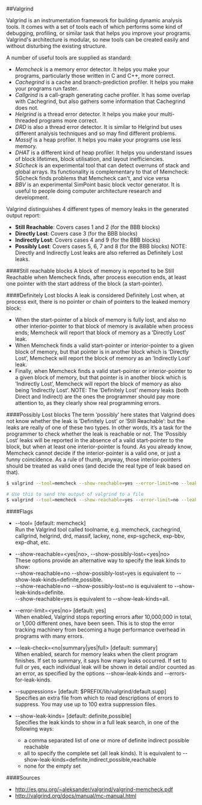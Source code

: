 ##Valgrind

Valgrind is an instrumentation framework for building dynamic analysis tools. It comes with a set of tools each of which performs some kind of debugging, profiling, or similar task that helps you improve your programs. Valgrind's architecture is modular, so new tools can be created easily and without disturbing the existing structure.  

A number of useful tools are supplied as standard:  
- *Memcheck* is a memory error detector. It helps you make your programs, particularly those written in C and C++, more correct.
- *Cachegrind* is a cache and branch-prediction profiler. It helps you make your programs run faster.
- *Callgrind* is a call-graph generating cache profiler. It has some overlap with Cachegrind, but also gathers some information that Cachegrind does not.
- *Helgrind* is a thread error detector. It helps you make your multi-threaded programs more correct.
- *DRD* is also a thread error detector. It is similar to Helgrind but uses different analysis techniques and so may find different problems.
- *Massif* is a heap profiler. It helps you make your programs use less memory.
- *DHAT* is a different kind of heap profiler. It helps you understand issues of block lifetimes, block utilisation, and layout inefficiencies.
- *SGcheck* is an experimental tool that can detect overruns of stack and global arrays. Its functionality is complementary to that of Memcheck: SGcheck finds problems that Memcheck can't, and vice versa
- *BBV* is an experimental SimPoint basic block vector generator. It is useful to people doing computer architecture research and development.

Valgrind distinguishes 4 different types of memory leaks in the generated output report:  
- **Still Reachable**: Covers cases 1 and 2 (for the BBB blocks)
- **Directly Lost**: Covers case 3 (for the BBB blocks)
- **Indirectly Lost**: Covers cases 4 and 9 (for the BBB blocks)
- **Possibly Lost**: Covers cases 5, 6, 7 and 8 (for the BBB blocks)
NOTE: Directly and Indirectly Lost leaks are also referred as Definitely Lost leaks.  


####Still reachable blocks
A block of memory is reported to be Still Reachable when Memcheck finds, after process execution ends, at least one pointer with the start address of the block (a start-pointer).

####Definitely Lost blocks
A leak is considered Definitely Lost when, at process exit, there is no pointer or chain of pointers to the leaked memory block:  
- When the start-pointer of a block of memory is fully lost, and also no other interior-pointer to that block of memory is available when process ends; Memcheck will report that block of memory as a ’Directly Lost’ leak.
- When Memcheck finds a valid start-pointer or interior-pointer to a given block of memory, but that pointer is in another block which is ’Directly Lost’, Memcheck will report the block of memory as an ’Indirectly Lost’ leak.
- Finally, when Memcheck finds a valid start-pointer or interior-pointer to a given block of memory, but that pointer is in another block which is ’Indirectly Lost’, Memcheck will report the block of memory as also being ’Indirectly Lost’.
NOTE: The ’Definitely Lost’ memory leaks (both Direct and Indirect) are the ones the programmer should pay more attention to, as they clearly show real programming errors.

####Possibly Lost blocks
The term ’possibly’ here states that Valgrind does not know whether the leak is ’Definitely Lost’ or ’Still Reachable’: but the leaks are really of one of these two types. In other words, it’s a task for the programmer to check whether the leak is reachable or not. The ’Possibly Lost’ leaks will be reported in the absence of a valid start-pointer to the block, but when at least one interior-pointer is found. As you already know, Memcheck cannot decide if the interior-pointer is a valid one, or just a funny coincidence. As a rule of thumb, anyway, those interior-pointers should be treated as valid ones (and decide the real type of leak based on that).



```sh
$ valgrind --tool=memcheck --show-reachable=yes --error-limit=no --leak-check=full --suppressions=<file.supp> someprog

# Use this to send the output of valgrind to a file
$ valgrind --tool=memcheck --show-reachable=yes --error-limit=no --leak-check=full --suppressions=<file.supp> someprog 2>&1 | tee -a ~/fileName.txt
```

####Flags
- --tool=<toolname> [default: memcheck]  
Run the Valgrind tool called toolname, e.g. memcheck, cachegrind, callgrind, helgrind, drd, massif, lackey, none, exp-sgcheck, exp-bbv, exp-dhat, etc.

- --show-reachable=<yes|no>, --show-possibly-lost=<yes|no>  
These options provide an alternative way to specify the leak kinds to show:  
--show-reachable=no --show-possibly-lost=yes is equivalent to --show-leak-kinds=definite,possible.  
--show-reachable=no --show-possibly-lost=no is equivalent to --show-leak-kinds=definite.  
--show-reachable=yes is equivalent to --show-leak-kinds=all.

- --error-limit=<yes|no> [default: yes]  
When enabled, Valgrind stops reporting errors after 10,000,000 in total, or 1,000 different ones, have been seen. This is to stop the error tracking machinery from becoming a huge performance overhead in programs with many errors.

- --leak-check=<no|summary|yes|full> [default: summary]  
When enabled, search for memory leaks when the client program finishes. If set to summary, it says how many leaks occurred. If set to full or yes, each individual leak will be shown in detail and/or counted as an error, as specified by the options --show-leak-kinds and --errors-for-leak-kinds.

- --suppressions=<filename> [default: $PREFIX/lib/valgrind/default.supp]  
Specifies an extra file from which to read descriptions of errors to suppress. You may use up to 100 extra suppression files.

- --show-leak-kinds=<set> [default: definite,possible]  
Specifies the leak kinds to show in a full leak search, in one of the following ways:  
    - a comma separated list of one or more of definite indirect possible reachable
    - all to specify the complete set (all leak kinds). It is equivalent to --show-leak-kinds=definite,indirect,possible,reachable
    - none for the empty set

####Sources
- http://es.gnu.org/~aleksander/valgrind/valgrind-memcheck.pdf
- http://valgrind.org/docs/manual/mc-manual.html
